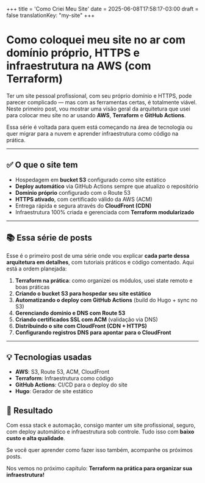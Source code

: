 +++
title = 'Como Criei Meu Site'
date = 2025-06-08T17:58:17-03:00
draft = false
translationKey: "my-site"
+++

# Como coloquei meu site no ar com domínio próprio, HTTPS e infraestrutura na AWS (com Terraform)

Ter um site pessoal profissional, com seu próprio domínio e HTTPS, pode parecer complicado — mas com as ferramentas certas, é totalmente viável. Neste primeiro post, vou mostrar uma visão geral da arquitetura que usei para colocar meu site no ar usando **AWS**, **Terraform** e **GitHub Actions**.

Essa série é voltada para quem está começando na área de tecnologia ou quer migrar para a nuvem e aprender infraestrutura como código na prática.

---

## ✅ O que o site tem

* Hospedagem em **bucket S3** configurado como site estático  
* **Deploy automático** via GitHub Actions sempre que atualizo o repositório  
* **Domínio próprio** configurado com o Route 53  
* **HTTPS ativado**, com certificado válido da AWS (ACM)  
* Entrega rápida e segura através do **CloudFront (CDN)**  
* Infraestrutura 100% criada e gerenciada com **Terraform modularizado**  

---

## 📚 Essa série de posts

Esse é o primeiro post de uma série onde vou explicar **cada parte dessa arquitetura em detalhes**, com tutoriais práticos e código comentado. Aqui está a ordem planejada:

1. **Terraform na prática**: como organizei os módulos, usei state remoto e boas práticas  
2. **Criando o bucket S3 para hospedar seu site estático**  
3. **Automatizando o deploy com GitHub Actions** (build do Hugo + sync no S3)  
4. **Gerenciando domínio e DNS com Route 53**  
5. **Criando certificados SSL com ACM** (validação via DNS)  
6. **Distribuindo o site com CloudFront (CDN + HTTPS)**  
7. **Configurando registros DNS para apontar para o CloudFront**

---

## 💡 Tecnologias usadas

* **AWS**: S3, Route 53, ACM, CloudFront  
* **Terraform**: Infraestrutura como código  
* **GitHub Actions**: CI/CD para o deploy do site  
* **Hugo**: Gerador de site estático

## 💼 Resultado

Com essa stack e automação, consigo manter um site profissional, seguro, com deploy automático e infraestrutura sob controle. Tudo isso com **baixo custo e alta qualidade**.

Se você quer aprender como fazer isso também, acompanhe os próximos posts.

Nos vemos no próximo capítulo: **Terraform na prática para organizar sua infraestrutura!**
